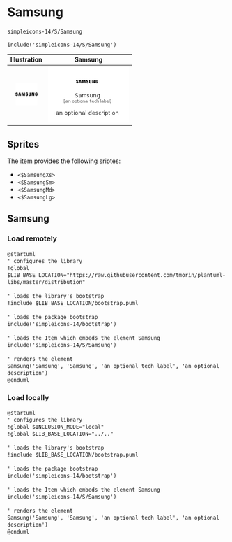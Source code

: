 # Samsung


```text
simpleicons-14/S/Samsung
```

```text
include('simpleicons-14/S/Samsung')
```



| Illustration | Samsung |
| :---: | :---: |
| ![illustration for Illustration](../../simpleicons-14/S/Samsung.png) | ![illustration for Samsung](../../simpleicons-14/S/Samsung.Local.png) |



## Sprites
The item provides the following sriptes:

- `<$SamsungXs>`
- `<$SamsungSm>`
- `<$SamsungMd>`
- `<$SamsungLg>`





## Samsung

### Load remotely
```plantuml
@startuml
' configures the library
!global $LIB_BASE_LOCATION="https://raw.githubusercontent.com/tmorin/plantuml-libs/master/distribution"

' loads the library's bootstrap
!include $LIB_BASE_LOCATION/bootstrap.puml

' loads the package bootstrap
include('simpleicons-14/bootstrap')

' loads the Item which embeds the element Samsung
include('simpleicons-14/S/Samsung')

' renders the element
Samsung('Samsung', 'Samsung', 'an optional tech label', 'an optional description')
@enduml
```

### Load locally
```plantuml
@startuml
' configures the library
!global $INCLUSION_MODE="local"
!global $LIB_BASE_LOCATION="../.."

' loads the library's bootstrap
!include $LIB_BASE_LOCATION/bootstrap.puml

' loads the package bootstrap
include('simpleicons-14/bootstrap')

' loads the Item which embeds the element Samsung
include('simpleicons-14/S/Samsung')

' renders the element
Samsung('Samsung', 'Samsung', 'an optional tech label', 'an optional description')
@enduml
```

